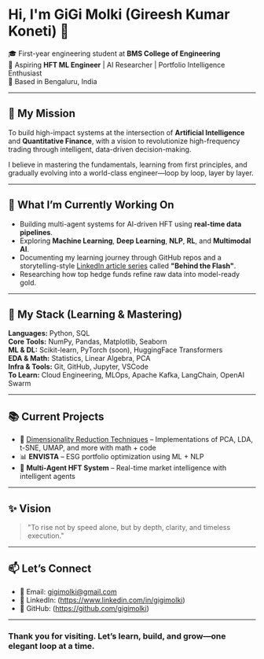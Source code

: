 # Hi, I'm GiGi Molki (Gireesh Kumar Koneti) 👋

🎓 First-year engineering student at **BMS College of Engineering**  
🎯 Aspiring **HFT ML Engineer** | AI Researcher | Portfolio Intelligence Enthusiast  
📍 Based in Bengaluru, India

---

## 🌌 My Mission

To build high-impact systems at the intersection of **Artificial Intelligence** and **Quantitative Finance**, with a vision to revolutionize high-frequency trading through intelligent, data-driven decision-making.

I believe in mastering the fundamentals, learning from first principles, and gradually evolving into a world-class engineer—loop by loop, layer by layer.

---

## 🧠 What I’m Currently Working On

- Building multi-agent systems for AI-driven HFT using **real-time data pipelines**.
- Exploring **Machine Learning**, **Deep Learning**, **NLP**, **RL**, and **Multimodal AI**.
- Documenting my learning journey through GitHub repos and a storytelling-style [LinkedIn article series](#) called **"Behind the Flash"**.
- Researching how top hedge funds refine raw data into model-ready gold.

---

## 🔧 My Stack (Learning & Mastering)

**Languages:** Python, SQL  
**Core Tools:** NumPy, Pandas, Matplotlib, Seaborn  
**ML & DL:** Scikit-learn, PyTorch (soon), HuggingFace Transformers  
**EDA & Math:** Statistics, Linear Algebra, PCA  
**Infra & Tools:** Git, GitHub, Jupyter, VSCode  
**To Learn:** Cloud Engineering, MLOps, Apache Kafka, LangChain, OpenAI Swarm

---

## 📚 Current Projects

- 🔬 [Dimensionality Reduction Techniques](https://github.com/your-profile/dimensionality-reduction-techniques) – Implementations of PCA, LDA, t-SNE, UMAP, and more with math + code  
- 📊 **ENVISTA** – ESG portfolio optimization using ML + NLP  
- 🧠 **Multi-Agent HFT System** – Real-time market intelligence with intelligent agents

---

## ✨ Vision

> "To rise not by speed alone, but by depth, clarity, and timeless execution."

---

## 📫 Let’s Connect

- 📩 Email: gigimolki@gmail.com  
- 💼 LinkedIn: (https://www.linkedin.com/in/gigimolki)  
- 🧠 GitHub: (https://github.com/gigimolki)

---

### Thank you for visiting. Let’s learn, build, and grow—one elegant loop at a time.
